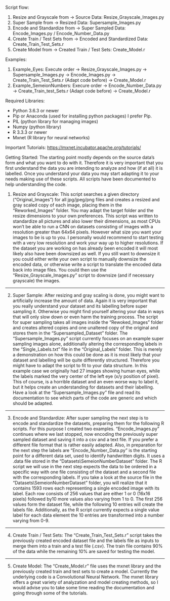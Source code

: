 Script flow:
1. Resize and Grayscale from -> Source Data: 
Resize_Grayscale_Images.py
2. Super Sample from -> Resized Data: 
Supersample_Images.py
3. Encode and Standardize from -> Super Sampled Data: 
Encode_Images.py / Encode_Number_Data.py
4. Create Train / Test Sets from -> Encoded and Standardized Data: Create_Train_Test_Sets.r
5. Create Model from -> Created Train / Test Sets: 
Create_Model.r

Examples:
1. Example_Eyes: Execute order -> Resize_Grayscale_Images.py -> Supersample_Images.py -> Encode_Images.py -> Create_Train_Test_Sets.r (Adapt code before) -> Create_Model.r
2. Example_SemeionNumbers: Execure order -> Encode_Number_Data.py -> Create_Train_test_Sets.r (Adapt code before) -> Create_Model.r

Required Libraries:
- Python 3.6.3 or newer
- Pip or Anaconda (used for installing python packages) I prefer Pip.
- PIL (python library for managing images)
- Numpy (python library)
- R 3.3.3 or newer
- Mxnet (R library for neural networks)

Important Tutorials:
https://mxnet.incubator.apache.org/tutorials/

Getting Started:
The starting point mostly depends on the source data’s form and what you want to do with it. Therefore it is very important that you first understand the data you are intending to analyze and how (if at all) it is labelled. Once you understand your data you may start adapting it to your needs making use of these scripts. All scripts have been documented to help understanding the code.
1. Resize and Grayscale:
This script searches a given directory (“Original_Images”) for all jpg/jpeg/png files and creates a resized and gray scaled copy of each image, placing them in the “Reworked_Images” folder. You may adapt the target folder and the resize dimensions to your own preferences. 
This script was written to standardize all pictures and also lower their dimensions, as most CPUs won’t be able to run a CNN on datasets consisting of images with a resolution greater than 64x64 pixels. However what size you want your images to be is up to you. I personally would recommend to start testing with a very low resolution and work your way up to higher resolutions.
If the dataset you are working on has already been encoded it will most likely also have been downsized as well. If you still want to downsize it you could either write your own script to manually downsize the encoded data, or otherwise write a script to translate the encoded data back into image files. You could then use the “Resize_Grayscale_Images.py” script to downsize (and if necessary grayscale) the images.
--------------------

2. Super Sample:
After resizing and gray scaling is done, you might want to artificially increase the amount of data. Again it is very important that you really understand your dataset and its labelling before super sampling it. Otherwise you might find yourself altering your data in ways that will only slow down or even harm the training process.
The script for super sampling takes all images inside the “Rewoked_Images” folder and creates altered copies and one unaltered copy of the original and stores them in the “Supersampled_Dataset” folder. The “Supersample_Images.py” script currently focuses on an example super sampling images alone, additionally altering the corresponding labels in the “Single_Labels.txt” file in the “Original_Labels” folder. This is merely a demonstration on how this could be done as it is most likely that your dataset and labelling will be quite differently structured. Therefore you might have to adapt the script to fit to your data structure. In this example case we originally had 27 images showing human eyes, while the labels marked the very center of the left eye (x/y position of pixel). This of course, is a horrible dataset and an even worse way to label it, but it helps create an understanding for datasets and their labelling. Have a look at the “Supersample_Images.py” file and read its documentation to see which parts of the code are generic and which should be adapted.
--------------------

3. Encode and Standardize:
After super sampling the next step is to encode and standardize the datasets, preparing them for the following R scripts. For this purpose I created two examples. “Encode_Images.py” continues where we last stopped, now encoding the previously super sampled dataset and saving it into a csv and a text file. If you prefer a different file format that is rather easily adapted. Also, in preparation for the next step the labels are “Encode_Number_Data.py” is the starting point for a different data set, used to identify handwritten digits. It uses a .data file stored in the “Datasets\SemeionNumberDataset” folder. The R script we will use in the next step expects the data to be ordered in a specific way with one file consisting of the dataset and a second file with the corresponding labels. If you take a look at the source file in the “Datasets\SemeionNumberDataset” folder, you will realize that it contains 1593 rows each representing a single encoded image with its label. Each row consists of 256 values that are either 1 or 0 (16x16 pixels) followed by10 more values also varying from 1 to 0. The first 256 values form the dataset file, while the following 10 entries will create the labels file. Additionally, as the R script currently expects a single value label for each data element the 10 entries are transformed into a number varying from 0-9.
--------------------
4. Create Train / Test Sets:
The “Create_Train_Test_Sets.r” script takes the previously created encoded dataset file and the labels file as inputs to merge them into a train and a test file (.csv). The train file contains 90% of the data while the remaining 10% are saved for testing the model.
--------------------

5. Create Model:
The “Create_Model.r” file uses the mxnet library and the previously created train and test sets to create a model. Currently the underlying code is a Convolutional Neural Network. The mxnet library offers a great variety of analyzation and model creating methods, so I would advise you to take some time reading the documentation and going through some of the tutorials.
